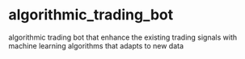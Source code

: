 # algorithmic_trading_bot
algorithmic trading bot that enhance the existing trading signals with machine learning algorithms that adapts to new data
